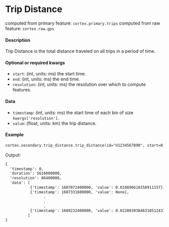 # Trip Distance

computed from primary feature: `cortex.primary.trips`
computed from raw feature: `cortex.raw.gps`

#### Description

Trip Distance is the total distance traveled on all trips in a period of time. 

#### Optional or required kwargs

- `start`: (int, units: ms) the start time.
- `end`: (int, units: ms) the end time.
- `resolution`: (int, units: ms) the resolution over which to compute features.

#### Data

- `timestamp`: (int, units: ms) the start time of each bin of size `kwargs['resolution']`.
- `value`: (float, units: km) the trip distance.

#### Example

```markdown
cortex.secondary.trip_distance.trip_distance(id="U1234567890", start=0, end=cortex.now(), resolution=86400000)
```
Output:
```markdown
{
  'timestamp': 0,
  'duration': 5616000000,
  'resolution': 86400000,
  'data': [
           {'timestamp': 1607072400000, 'value': 0.018896610358911157},
           {'timestamp': 1607331600000, 'value': None},
                 .
                 .
                 .
           {'timestamp': 1609232400000, 'value': 0.0228039384631051243}
          ]
}
```
